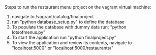 Steps to run the restaurant menu project on the vagrant virtual machine:

1. navigate to /vagrant/catalog/finalproject
2. run "python database_setup.py" to define the database
3. To populate the database with dummy data run: "python lotsofmenus.py"
4. To start the application run "python finalproject.py"
5. To view the application and review its contents, navigate to "localhost:5000" or "localhost:5000/restaurants/"
